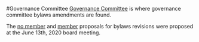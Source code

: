 #Governance Committee
[Governance Committee](https://github.com/Montana-Dinosaur-Center/bylaws/tree/main/governance%20committee) is where governance committee bylaws amendments are found.

The [no member](https://github.com/Montana-Dinosaur-Center/bylaws/blob/main/governance%20committee/no-members) and [member](https://github.com/Montana-Dinosaur-Center/bylaws/blob/main/governance%20committee/members) proposals for bylaws revisions were proposed at the June 13th, 2020 board meeting.
